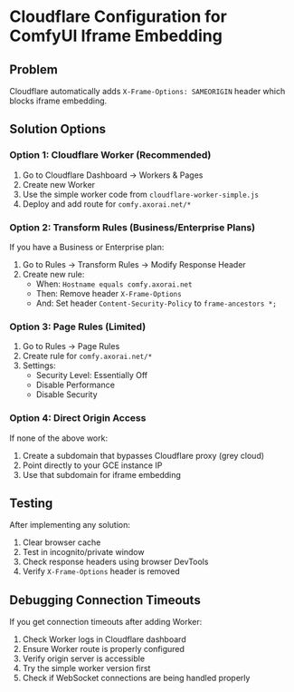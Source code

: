 # Cloudflare Configuration for ComfyUI Iframe Embedding

## Problem
Cloudflare automatically adds `X-Frame-Options: SAMEORIGIN` header which blocks iframe embedding.

## Solution Options

### Option 1: Cloudflare Worker (Recommended)
1. Go to Cloudflare Dashboard → Workers & Pages
2. Create new Worker
3. Use the simple worker code from `cloudflare-worker-simple.js`
4. Deploy and add route for `comfy.axorai.net/*`

### Option 2: Transform Rules (Business/Enterprise Plans)
If you have a Business or Enterprise plan:
1. Go to Rules → Transform Rules → Modify Response Header
2. Create new rule:
   - When: `Hostname equals comfy.axorai.net`
   - Then: Remove header `X-Frame-Options`
   - And: Set header `Content-Security-Policy` to `frame-ancestors *;`

### Option 3: Page Rules (Limited)
1. Go to Rules → Page Rules
2. Create rule for `comfy.axorai.net/*`
3. Settings:
   - Security Level: Essentially Off
   - Disable Performance
   - Disable Security

### Option 4: Direct Origin Access
If none of the above work:
1. Create a subdomain that bypasses Cloudflare proxy (grey cloud)
2. Point directly to your GCE instance IP
3. Use that subdomain for iframe embedding

## Testing
After implementing any solution:
1. Clear browser cache
2. Test in incognito/private window
3. Check response headers using browser DevTools
4. Verify `X-Frame-Options` header is removed

## Debugging Connection Timeouts
If you get connection timeouts after adding Worker:
1. Check Worker logs in Cloudflare dashboard
2. Ensure Worker route is properly configured
3. Verify origin server is accessible
4. Try the simple worker version first
5. Check if WebSocket connections are being handled properly